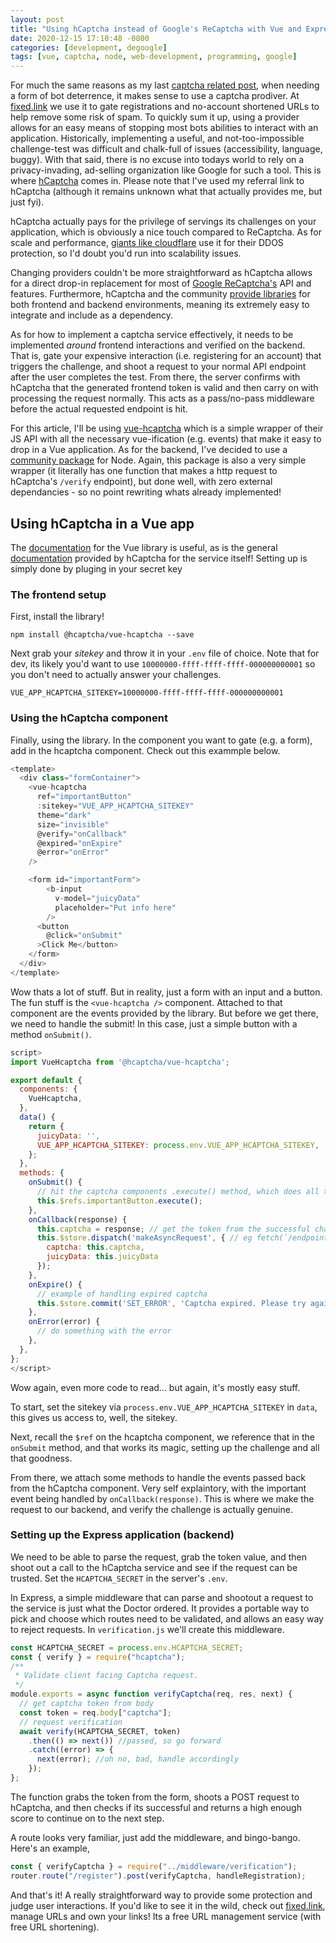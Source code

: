 ```yaml
---
layout: post
title: "Using hCaptcha instead of Google's ReCaptcha with Vue and Express"
date: 2020-12-15 17:10:48 -0800
categories: [development, degoogle]
tags: [vue, captcha, node, web-development, programming, google]
---
```


For much the same reasons as my last [captcha related post](/development/opinion/2020/03/06/google-captcha-express-js.html), when needing a form of bot deterrence, it makes sense to use a captcha prodiver. At [fixed.link](https://fixed.link) we use it to gate registrations and no-account shortened URLs to help remove some risk of spam. To quickly sum it up, using a provider allows for an easy means of stopping most bots abilities to interact with an application. Historically, implementing a useful, and not-too-impossible challenge-test was difficult and chalk-full of issues (accessibility, language, buggy). With that said, there is no excuse into todays world to rely on a privacy-invading, ad-selling organization like Google for such a tool. This is where [hCaptcha](https://hCaptcha.com/?r=1d541b532693) comes in. Please note that I've used my referral link to hCaptcha (although it remains unknown what that actually provides me, but just fyi).

hCaptcha actually pays for the privilege of servings its challenges on your application, which is obviously a nice touch compared to ReCaptcha. As for scale and performance, [giants like cloudflare](https://blog.cloudflare.com/moving-from-recaptcha-to-hcaptcha/) use it for their DDOS protection, so I'd doubt you'd run into scalability issues.

Changing providers couldn't be more straightforward as hCaptcha allows for a direct drop-in replacement for most of [Google ReCaptcha's](https://developers.google.com/recaptcha/) API and features. Furthermore, hCaptcha and the community [provide libraries](https://github.com/hCaptcha) for both frontend and backend environments, meaning its extremely easy to integrate and include as a dependency.

As for how to implement a captcha service effectively, it needs to be implemented _around_ frontend interactions and verified on the backend. That is, gate your expensive interaction (i.e. registering for an account) that triggers the challenge, and shoot a request to your normal API endpoint after the user completes the test. From there, the server confirms with hCaptcha that the generated frontend token is valid and then carry on with processing the request normally. This acts as a pass/no-pass middleware before the actual requested endpoint is hit.

For this article, I'll be using [vue-hcaptcha](https://github.com/hCaptcha/vue-hcaptcha) which is a simple wrapper of their JS API with all the necessary vue-ification (e.g. events) that make it easy to drop in a Vue application. As for the backend, I've decided to use a [community package](https://github.com/vastus/node-hcaptcha) for Node. Again, this package is also a very simple wrapper (it literally has one function that makes a http request to hCaptcha's `/verify` endpoint), but done well, with zero external dependancies - so no point rewriting whats already implemented!

## Using hCaptcha in a Vue app

The [documentation](https://github.com/hCaptcha/vue-hcaptcha) for the Vue library is useful, as is the general [documentation](https://docs.hcaptcha.com/) provided by hCaptcha for the service itself! Setting up is simply done by pluging in your secret key

### The frontend setup

First, install the library!

`npm install @hcaptcha/vue-hcaptcha --save`

Next grab your _sitekey_ and throw it in your `.env` file of choice. Note that for dev, its likely you'd want to use `10000000-ffff-ffff-ffff-000000000001` so you don't need to actually answer your challenges.

```env
VUE_APP_HCAPTCHA_SITEKEY=10000000-ffff-ffff-ffff-000000000001
```

### Using the hCaptcha component

Finally, using the library. In the component you want to gate (e.g. a form), add in the hcaptcha component. Check out this exammple below.

```js
<template>
  <div class="formContainer">
    <vue-hcaptcha
      ref="importantButton"
      :sitekey="VUE_APP_HCAPTCHA_SITEKEY"
      theme="dark"
      size="invisible"
      @verify="onCallback"
      @expired="onExpire"
      @error="onError"
    />

    <form id="importantForm">
        <b-input
          v-model="juicyData"
          placeholder="Put info here"
        />
      <button
        @click="onSubmit"
      >Click Me</button>
    </form>
  </div>
</template>
```

Wow thats a lot of stuff. But in reality, just a form with an input and a button. The fun stuff is the `<vue-hcaptcha />` component. Attached to that component are the events provided by the library. But before we get there, we need to handle the submit! In this case, just a simple button with a method `onSubmit()`.

```js
script>
import VueHcaptcha from '@hcaptcha/vue-hcaptcha';

export default {
  components: {
    VueHcaptcha,
  },
  data() {
    return {
      juicyData: '',
      VUE_APP_HCAPTCHA_SITEKEY: process.env.VUE_APP_HCAPTCHA_SITEKEY,
    };
  },
  methods: {
    onSubmit() {
      // hit the captcha components .execute() method, which does all the heavy lifting
      this.$refs.importantButton.execute();
    },
    onCallback(response) {
      this.captcha = response; // get the token from the successful challenge
      this.$store.dispatch('makeAsyncRequest', { // eg fetch(`/endpoint`, {payload})
        captcha: this.captcha,
        juicyData: this.juicyData
      });
    },
    onExpire() {
      // example of handling expired captcha
      this.$store.commit('SET_ERROR', 'Captcha expired. Please try again.');
    },
    onError(error) {
      // do something with the error
    },
  },
};
</script>
```

Wow again, even more code to read... but again, it's mostly easy stuff.

To start, set the sitekey via `process.env.VUE_APP_HCAPTCHA_SITEKEY` in `data`, this gives us access to, well, the sitekey.

Next, recall the `$ref` on the hcaptcha component, we reference that in the `onSubmit` method, and that works its magic, setting up the challenge and all that goodness.

From there, we attach some methods to handle the events passed back from the hCaptcha component. Very self explaintory, with the important event being handled by `onCallback(response)`. This is where we make the request to our backend, and verify the challenge is actually genuine.

### Setting up the Express application (backend)

We need to be able to parse the request, grab the token value, and then shoot out a call to the hCaptcha service and see if the request can be trusted. Set the `HCAPTCHA_SECRET` in the server's `.env`.

In Express, a simple middleware that can parse and shootout a request to the service is just what the Doctor ordered. It provides a portable way to pick and choose which routes need to be validated, and allows an easy way to reject requests. In `verification.js` we'll create this middleware.

```javascript
const HCAPTCHA_SECRET = process.env.HCAPTCHA_SECRET;
const { verify } = require("hcaptcha");
/**
 * Validate client facing Captcha request.
 */
module.exports = async function verifyCaptcha(req, res, next) {
  // get captcha token from body
  const token = req.body["captcha"];
  // request verification
  await verify(HCAPTCHA_SECRET, token)
    .then(() => next()) //passed, so go forward
    .catch((error) => {
      next(error); //oh no, bad, handle accordingly
    });
};
```

The function grabs the token from the form, shoots a POST request to hCaptcha, and then checks if its successful and returns a high enough score to continue on to the next step.

A route looks very familiar, just add the middleware, and bingo-bango. Here's an example,

```js
const { verifyCaptcha } = require("../middleware/verification");
router.route("/register").post(verifyCaptcha, handleRegistration);
```

And that's it! A really straightforward way to provide some protection and judge user interactions. If you'd like to see it in the wild, check out [fixed.link](https://fixed.link), manage URLs and own your links! Its a free URL management service (with free URL shortening).
